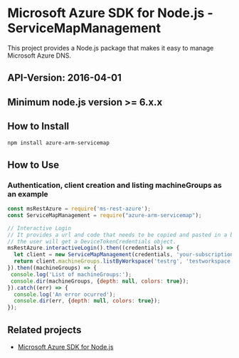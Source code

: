 # Microsoft Azure SDK for Node.js - ServiceMapManagement

This project provides a Node.js package that makes it easy to manage Microsoft Azure DNS.
## API-Version: 2016-04-01
## Minimum node.js version >= 6.x.x

## How to Install

```bash
npm install azure-arm-servicemap
```

## How to Use

### Authentication, client creation and listing machineGroups as an example

 ```javascript
 const msRestAzure = require('ms-rest-azure');
 const ServiceMapManagement = require("azure-arm-servicemap");
 
 // Interactive Login
 // It provides a url and code that needs to be copied and pasted in a browser and authenticated over there. If successful, 
 // the user will get a DeviceTokenCredentials object.
 msRestAzure.interactiveLogin().then((credentials) => {
   let client = new ServiceMapManagement(credentials, 'your-subscription-id');
   return client.machineGroups.listByWorkspace('testrg', 'testworkspace');
 }).then((machineGroups) => {
  console.log('List of machineGroups:');
  console.dir(machineGroups, {depth: null, colors: true});
}).catch((err) => {
   console.log('An error ocurred');
   console.dir(err, {depth: null, colors: true});
 });
```

## Related projects

- [Microsoft Azure SDK for Node.js](https://github.com/Azure/azure-sdk-for-node)